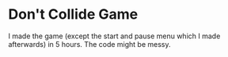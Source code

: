 # Don't Collide Game
I made the game (except the start and pause menu which I made afterwards) in 5 hours. The code might be messy.
